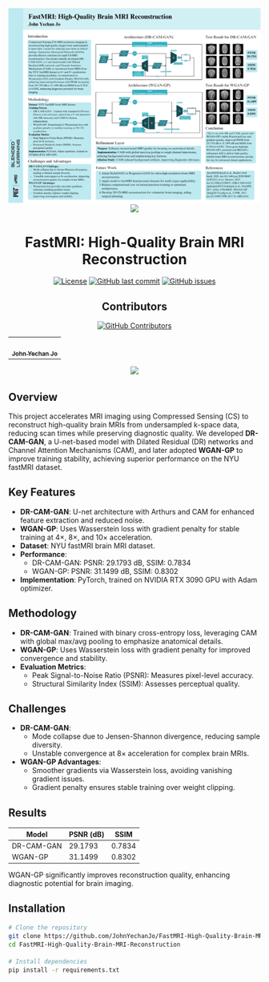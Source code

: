 <div align="center">
<img src="./FastMRI- High-Quality Brain MRI Reconstruction.png" alt="FastMRI Brain MRI Reconstruction">
<br>
<img src="https://capsule-render.vercel.app/api?type=waving&color=gradient&customColorList=4&height=80">
<h1>FastMRI: High-Quality Brain MRI Reconstruction</h1>

[![License](https://img.shields.io/badge/License-MIT-blue.svg)](https://opensource.org/licenses/MIT)
[![GitHub last commit](https://img.shields.io/github/last-commit/JohnYechanJo/FastMRI-High-Quality-Brain-MRI-Reconstruction)](https://github.com/JohnYechanJo/FastMRI-High-Quality-Brain-MRI-Reconstruction/commits/main)
[![GitHub issues](https://img.shields.io/github/issues/JohnYechanJo/FastMRI-High-Quality-Brain-MRI-Reconstruction)](https://github.com/JohnYechanJo/FastMRI-High-Quality-Brain-MRI-Reconstruction/issues)
<br>

## Contributors
[![GitHub Contributors](https://img.shields.io/github/contributors-anon/JohnYechanJo/FastMRI-High-Quality-Brain-MRI-Reconstruction)](https://github.com/JohnYechanJo/FastMRI-High-Quality-Brain-MRI-Reconstruction/graphs/contributors)
<table>
  <tr>
    <td align="center"><a href="https://github.com/JohnYechanJo"><img src="https://avatars.githubusercontent.com/u/131790222?v=4" width="100px;" alt=""/><br /><sub><b>John Yechan Jo</b></sub></a><br /></td>
  </tr>
</table>
<img src="https://capsule-render.vercel.app/api?type=waving&color=gradient&customColorList=4&height=80&section=footer&fontSize=80">
</div>

## Overview
This project accelerates MRI imaging using Compressed Sensing (CS) to reconstruct high-quality brain MRIs from undersampled k-space data, reducing scan times while preserving diagnostic quality. We developed **DR-CAM-GAN**, a U-net-based model with Dilated Residual (DR) networks and Channel Attention Mechanisms (CAM), and later adopted **WGAN-GP** to improve training stability, achieving superior performance on the NYU fastMRI dataset.

## Key Features
- **DR-CAM-GAN**: U-net architecture with Arthurs and CAM for enhanced feature extraction and reduced noise.
- **WGAN-GP**: Uses Wasserstein loss with gradient penalty for stable training at 4×, 8×, and 10× acceleration.
- **Dataset**: NYU fastMRI brain MRI dataset.
- **Performance**:
  - DR-CAM-GAN: PSNR: 29.1793 dB, SSIM: 0.7834
  - WGAN-GP: PSNR: 31.1499 dB, SSIM: 0.8302
- **Implementation**: PyTorch, trained on NVIDIA RTX 3090 GPU with Adam optimizer.

## Methodology
- **DR-CAM-GAN**: Trained with binary cross-entropy loss, leveraging CAM with global max/avg pooling to emphasize anatomical details.
- **WGAN-GP**: Uses Wasserstein loss with gradient penalty for improved convergence and stability.
- **Evaluation Metrics**:
  - Peak Signal-to-Noise Ratio (PSNR): Measures pixel-level accuracy.
  - Structural Similarity Index (SSIM): Assesses perceptual quality.

## Challenges
- **DR-CAM-GAN**:
  - Mode collapse due to Jensen-Shannon divergence, reducing sample diversity.
  - Unstable convergence at 8× acceleration for complex brain MRIs.
- **WGAN-GP Advantages**:
  - Smoother gradients via Wasserstein loss, avoiding vanishing gradient issues.
  - Gradient penalty ensures stable training over weight clipping.

## Results
| Model         | PSNR (dB) | SSIM  |
|---------------|-----------|-------|
| DR-CAM-GAN    | 29.1793   | 0.7834 |
| WGAN-GP       | 31.1499   | 0.8302 |

WGAN-GP significantly improves reconstruction quality, enhancing diagnostic potential for brain imaging.

## Installation
```bash
# Clone the repository
git clone https://github.com/JohnYechanJo/FastMRI-High-Quality-Brain-MRI-Reconstruction.git
cd FastMRI-High-Quality-Brain-MRI-Reconstruction

# Install dependencies
pip install -r requirements.txt
